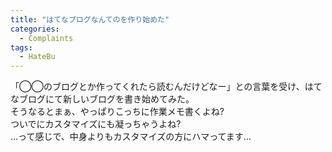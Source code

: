 ```yaml
---
title: "はてなブログなんてのを作り始めた"
categories:
  - Complaints
tags:
  - HateBu
---
```

「◯◯のブログとか作ってくれたら読むんだけどなー」との言葉を受け、はてなブログにて新しいブログを書き始めてみた。  
そうなるとまぁ、やっぱりこっちに作業メモ書くよね?  
ついでにカスタマイズにも凝っちゃうよね?  
…って感じで、中身よりもカスタマイズの方にハマってます…